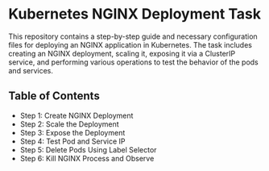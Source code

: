 # Kubernetes NGINX Deployment Task

This repository contains a step-by-step guide and necessary configuration files for deploying an NGINX application in Kubernetes. The task includes creating an NGINX deployment, scaling it, exposing it via a ClusterIP service, and performing various operations to test the behavior of the pods and services.

## Table of Contents

- Step 1: Create NGINX Deployment
- Step 2: Scale the Deployment
- Step 3: Expose the Deployment
- Step 4: Test Pod and Service IP
- Step 5: Delete Pods Using Label Selector
- Step 6: Kill NGINX Process and Observe